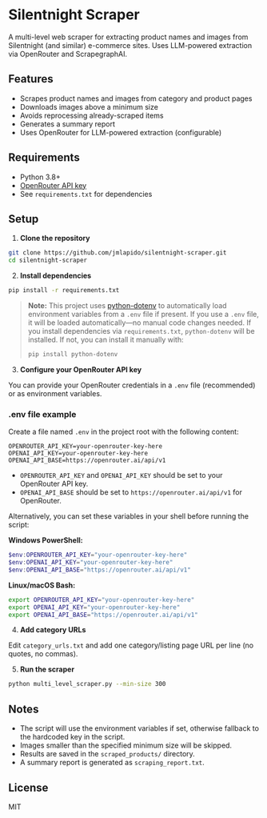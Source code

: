 # Silentnight Scraper

A multi-level web scraper for extracting product names and images from Silentnight (and similar) e-commerce sites. Uses LLM-powered extraction via OpenRouter and ScrapegraphAI.

## Features
- Scrapes product names and images from category and product pages
- Downloads images above a minimum size
- Avoids reprocessing already-scraped items
- Generates a summary report
- Uses OpenRouter for LLM-powered extraction (configurable)

## Requirements
- Python 3.8+
- [OpenRouter API key](https://openrouter.ai/)
- See `requirements.txt` for dependencies

## Setup

1. **Clone the repository**

```sh
git clone https://github.com/jmlapido/silentnight-scraper.git
cd silentnight-scraper
```

2. **Install dependencies**

```sh
pip install -r requirements.txt
```

> **Note:**
> This project uses [python-dotenv](https://pypi.org/project/python-dotenv/) to automatically load environment variables from a `.env` file if present. If you use a `.env` file, it will be loaded automatically—no manual code changes needed. If you install dependencies via `requirements.txt`, `python-dotenv` will be installed. If not, you can install it manually with:
> ```sh
> pip install python-dotenv
> ```

3. **Configure your OpenRouter API key**

You can provide your OpenRouter credentials in a `.env` file (recommended) or as environment variables.

### .env file example
Create a file named `.env` in the project root with the following content:

```
OPENROUTER_API_KEY=your-openrouter-key-here
OPENAI_API_KEY=your-openrouter-key-here
OPENAI_API_BASE=https://openrouter.ai/api/v1
```

- `OPENROUTER_API_KEY` and `OPENAI_API_KEY` should be set to your OpenRouter API key.
- `OPENAI_API_BASE` should be set to `https://openrouter.ai/api/v1` for OpenRouter.

Alternatively, you can set these variables in your shell before running the script:

**Windows PowerShell:**
```powershell
$env:OPENROUTER_API_KEY="your-openrouter-key-here"
$env:OPENAI_API_KEY="your-openrouter-key-here"
$env:OPENAI_API_BASE="https://openrouter.ai/api/v1"
```

**Linux/macOS Bash:**
```bash
export OPENROUTER_API_KEY="your-openrouter-key-here"
export OPENAI_API_KEY="your-openrouter-key-here"
export OPENAI_API_BASE="https://openrouter.ai/api/v1"
```

4. **Add category URLs**

Edit `category_urls.txt` and add one category/listing page URL per line (no quotes, no commas).

5. **Run the scraper**

```sh
python multi_level_scraper.py --min-size 300
```

## Notes
- The script will use the environment variables if set, otherwise fallback to the hardcoded key in the script.
- Images smaller than the specified minimum size will be skipped.
- Results are saved in the `scraped_products/` directory.
- A summary report is generated as `scraping_report.txt`.

## License
MIT 